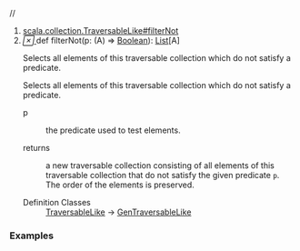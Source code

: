 //
<ol>
<li><a href="https://www.scala-lang.org/api/2.12.3/scala/collection/immutable/List.html#filterNot(p:A=>Boolean):Repr">scala.collection.TraversableLike#filterNot</a></li>
<li name="scala.collection.TraversableLike#filterNot" visbl="pub" class="indented0 " data-isabs="false" fullcomment="yes" group="Ungrouped"> <a id="filterNot(p:A=>Boolean):Repr"></a><a id="filterNot((A)⇒Boolean):List[A]"></a> <span class="permalink"> <a href="../../../scala/collection/immutable/List.html#filterNot(p:A=>Boolean):Repr" title="Permalink"> <i class="material-icons"></i> </a> </span> <span class="modifier_kind"> <span class="modifier"></span> <span class="kind">def</span> </span> <span class="symbol"> <span class="name">filterNot</span><span class="params">(<span name="p">p: (<span class="extype" name="scala.collection.immutable.List.A">A</span>) ⇒ <a href="../../Boolean.html" class="extype" name="scala.Boolean">Boolean</a></span>)</span><span class="result">: <a href="" class="extype" name="scala.collection.immutable.List">List</a>[<span class="extype" name="scala.collection.immutable.List.A">A</span>]</span> </span> <p class="shortcomment cmt">Selects all elements of this traversable collection which do not satisfy a predicate.</p>
 <div class="fullcomment">
  <div class="comment cmt">
   <p>Selects all elements of this traversable collection which do not satisfy a predicate. </p>
  </div>
  <dl class="paramcmts block">
   <dt class="param">
    p
   </dt>
   <dd class="cmt">
    <p>the predicate used to test elements.</p>
   </dd>
   <dt>
    returns
   </dt>
   <dd class="cmt">
    <p>a new traversable collection consisting of all elements of this traversable collection that do not satisfy the given predicate <code>p</code>. The order of the elements is preserved.</p>
   </dd>
  </dl>
  <dl class="attributes block"> 
   <dt>
    Definition Classes
   </dt>
   <dd>
    <a href="../TraversableLike.html" class="extype" name="scala.collection.TraversableLike">TraversableLike</a> → 
    <a href="../GenTraversableLike.html" class="extype" name="scala.collection.GenTraversableLike">GenTraversableLike</a>
   </dd>
  </dl>
 </div> </li>
        </ol>


### Examples




